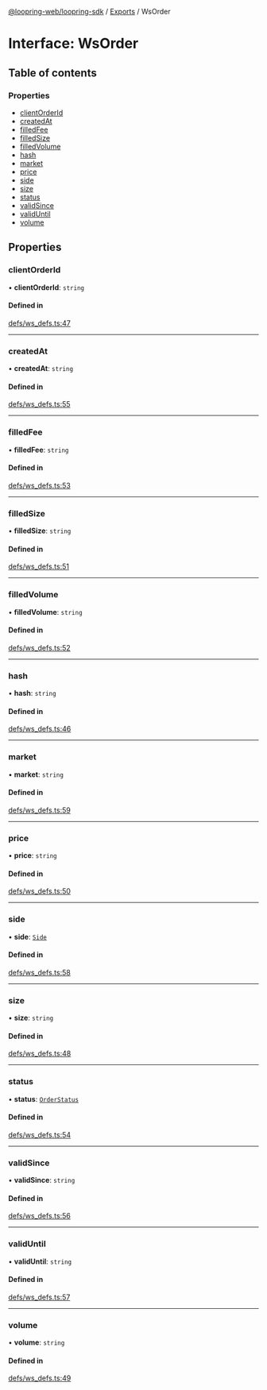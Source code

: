 [@loopring-web/loopring-sdk](../README.md) / [Exports](../modules.md) / WsOrder

# Interface: WsOrder

## Table of contents

### Properties

- [clientOrderId](WsOrder.md#clientorderid)
- [createdAt](WsOrder.md#createdat)
- [filledFee](WsOrder.md#filledfee)
- [filledSize](WsOrder.md#filledsize)
- [filledVolume](WsOrder.md#filledvolume)
- [hash](WsOrder.md#hash)
- [market](WsOrder.md#market)
- [price](WsOrder.md#price)
- [side](WsOrder.md#side)
- [size](WsOrder.md#size)
- [status](WsOrder.md#status)
- [validSince](WsOrder.md#validsince)
- [validUntil](WsOrder.md#validuntil)
- [volume](WsOrder.md#volume)

## Properties

### clientOrderId

• **clientOrderId**: `string`

#### Defined in

[defs/ws_defs.ts:47](https://github.com/Loopring/loopring_sdk/blob/2ea32ee/src/defs/ws_defs.ts#L47)

___

### createdAt

• **createdAt**: `string`

#### Defined in

[defs/ws_defs.ts:55](https://github.com/Loopring/loopring_sdk/blob/2ea32ee/src/defs/ws_defs.ts#L55)

___

### filledFee

• **filledFee**: `string`

#### Defined in

[defs/ws_defs.ts:53](https://github.com/Loopring/loopring_sdk/blob/2ea32ee/src/defs/ws_defs.ts#L53)

___

### filledSize

• **filledSize**: `string`

#### Defined in

[defs/ws_defs.ts:51](https://github.com/Loopring/loopring_sdk/blob/2ea32ee/src/defs/ws_defs.ts#L51)

___

### filledVolume

• **filledVolume**: `string`

#### Defined in

[defs/ws_defs.ts:52](https://github.com/Loopring/loopring_sdk/blob/2ea32ee/src/defs/ws_defs.ts#L52)

___

### hash

• **hash**: `string`

#### Defined in

[defs/ws_defs.ts:46](https://github.com/Loopring/loopring_sdk/blob/2ea32ee/src/defs/ws_defs.ts#L46)

___

### market

• **market**: `string`

#### Defined in

[defs/ws_defs.ts:59](https://github.com/Loopring/loopring_sdk/blob/2ea32ee/src/defs/ws_defs.ts#L59)

___

### price

• **price**: `string`

#### Defined in

[defs/ws_defs.ts:50](https://github.com/Loopring/loopring_sdk/blob/2ea32ee/src/defs/ws_defs.ts#L50)

___

### side

• **side**: [`Side`](../enums/Side.md)

#### Defined in

[defs/ws_defs.ts:58](https://github.com/Loopring/loopring_sdk/blob/2ea32ee/src/defs/ws_defs.ts#L58)

___

### size

• **size**: `string`

#### Defined in

[defs/ws_defs.ts:48](https://github.com/Loopring/loopring_sdk/blob/2ea32ee/src/defs/ws_defs.ts#L48)

___

### status

• **status**: [`OrderStatus`](../enums/OrderStatus.md)

#### Defined in

[defs/ws_defs.ts:54](https://github.com/Loopring/loopring_sdk/blob/2ea32ee/src/defs/ws_defs.ts#L54)

___

### validSince

• **validSince**: `string`

#### Defined in

[defs/ws_defs.ts:56](https://github.com/Loopring/loopring_sdk/blob/2ea32ee/src/defs/ws_defs.ts#L56)

___

### validUntil

• **validUntil**: `string`

#### Defined in

[defs/ws_defs.ts:57](https://github.com/Loopring/loopring_sdk/blob/2ea32ee/src/defs/ws_defs.ts#L57)

___

### volume

• **volume**: `string`

#### Defined in

[defs/ws_defs.ts:49](https://github.com/Loopring/loopring_sdk/blob/2ea32ee/src/defs/ws_defs.ts#L49)
